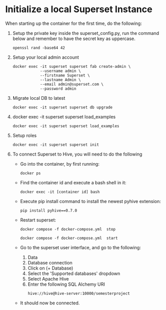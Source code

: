 # Initialize a local Superset Instance

When starting up the container for the first time, do the following:

1. Setup the private key inside the superset_config.py, run the command below and remember to have the secret key as uppercase.
    
    ```
    openssl rand -base64 42
    ```
    
1. Setup your local admin account

    ```
    docker exec -it superset superset fab create-admin \
                --username admin \
                --firstname Superset \
                --lastname Admin \
                --email admin@superset.com \
                --password admin
    ```

1. Migrate local DB to latest

    ```
    docker exec -it superset superset db upgrade
    ```

1. docker exec -it superset superset load_examples

    ```
    docker exec -it superset superset load_examples
    ```

1. Setup roles

    ```
    docker exec -it superset superset init
    ```

1. To connect Superset to Hive, you will need to do the following
    
    - Go into the container, by first running:
        ```
        docker ps
        ```
    - Find the container id and execute a bash shell in it:
        ```
        docker exec -it [container id] bash
        ```
    - Execute pip install command to install the newest pyhive extension:
        ```
        pip install pyhive==0.7.0
        ```
    - Restart superset:
        ```
        docker compose -f docker-compose.yml  stop
        ```
        ```
        docker compose -f docker-compose.yml  start
        ```
    - Go to the superset user interface, and go to the following:

        1. Data 
        1. Database connection
        1. Click on (+ Database)
        1. Select the 'Supported databases' dropdown
        1. Select Apache Hive
        1. Enter the following SQL Alchemy URI
            ```
            hive://hive@hive-server:10000/semesterproject
            ```
    - It should now be connected.
